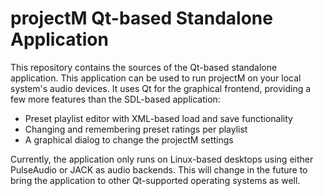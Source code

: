 projectM Qt-based Standalone Application
========================================

This repository contains the sources of the Qt-based standalone application. This application can be used to run
projectM on your local system's audio devices. It uses Qt for the graphical frontend, providing a few more features than
the SDL-based application:

- Preset playlist editor with XML-based load and save functionality
- Changing and remembering preset ratings per playlist
- A graphical dialog to change the projectM settings

Currently, the application only runs on Linux-based desktops using either PulseAudio or JACK as audio backends. This
will change in the future to bring the application to other Qt-supported operating systems as well.